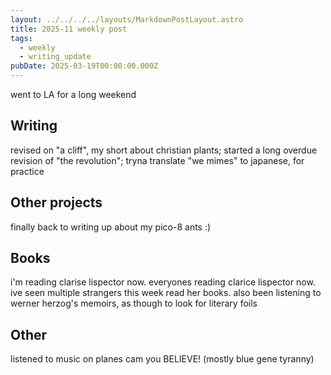 ```yaml
---
layout: ../../../../layouts/MarkdownPostLayout.astro
title: 2025-11 weekly post
tags:
  - weekly
  - writing_update
pubDate: 2025-03-19T00:00:00.000Z
---
```


went to LA for a long weekend

## Writing
revised on "a cliff", my short about christian plants; started a long overdue revision of "the revolution"; tryna translate "we mimes" to japanese, for practice

## Other projects
finally back to writing up about my pico-8 ants :)

## Books
i'm reading clarise lispector now. everyones reading clarice lispector now. ive seen multiple strangers this week read her books. also been listening to werner herzog's memoirs, as though to look for literary foils

## Other
listened to music on planes cam you BELIEVE! (mostly blue gene tyranny)